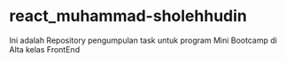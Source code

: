 # react_muhammad-sholehhudin
Ini adalah Repository pengumpulan task untuk program Mini Bootcamp di Alta kelas FrontEnd
